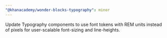```yaml
---
"@khanacademy/wonder-blocks-typography": minor
---
```


Update Typography components to use font tokens with REM units instead of pixels for user-scalable font-sizing and line-heights.
